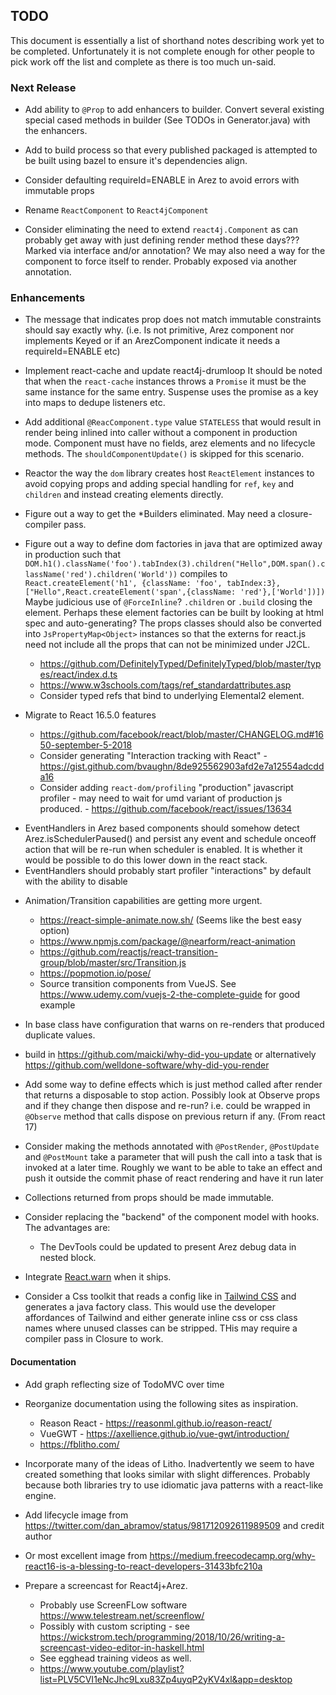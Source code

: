 ## TODO

This document is essentially a list of shorthand notes describing work yet to be completed.
Unfortunately it is not complete enough for other people to pick work off the list and
complete as there is too much un-said.

### Next Release

* Add ability to `@Prop` to add enhancers to builder. Convert several existing special cased methods in builder
  (See TODOs in Generator.java) with the enhancers.

* Add to build process so that every published packaged is attempted to be built using bazel to
  ensure it's dependencies align.

* Consider defaulting requireId=ENABLE in Arez to avoid errors with immutable props

* Rename `ReactComponent` to `React4jComponent`

* Consider eliminating the need to extend `react4j.Component` as can probably get away with just defining render
  method these days??? Marked via interface and/or annotation? We may also need a way for the component to force
  itself to render. Probably exposed via another annotation.

### Enhancements

* The message that indicates prop does not match immutable constraints should say exactly why. (i.e. Is not
  primitive, Arez component nor implements Keyed or if an ArezComponent indicate it needs a requireId=ENABLE etc)

* Implement react-cache and update react4j-drumloop
  It should be noted that when the `react-cache` instances throws a `Promise` it must be the same
  instance for the same entry. Suspense uses the promise as a key into maps to dedupe listeners etc.

* Add additional `@ReacComponent.type` value `STATELESS` that would result in render being inlined into caller
  without a component in production mode. Component must have no fields, arez elements and no lifecycle methods.
  The `shouldComponentUpdate()` is skipped for this scenario.

* Reactor the way the `dom` library creates host `ReactElement` instances to avoid copying props and adding
  special handling for `ref`, `key` and `children` and instead creating elements directly.

* Figure out a way to get the *Builders eliminated. May need a closure-compiler pass.

* Figure out a way to define dom factories in java that are optimized away in production such that
  `DOM.h1().className('foo').tabIndex(3).children("Hello",DOM.span().className('red').children('World'))`
  compiles to `React.createElement('h1', {className: 'foo', tabIndex:3},["Hello",React.createElement('span',{className: 'red'},['World'])])`
  Maybe judicious use of `@ForceInline`? `.children` or `.build` closing the element. Perhaps these
  element factories can be built by looking at html spec and auto-generating? The props classes should also be
  converted into `JsPropertyMap<Object>` instances so that the externs for react.js need not include all the props
  that can not be minimized under J2CL.
  - https://github.com/DefinitelyTyped/DefinitelyTyped/blob/master/types/react/index.d.ts
  - https://www.w3schools.com/tags/ref_standardattributes.asp
  - Consider typed refs that bind to underlying Elemental2 element.

* Migrate to React 16.5.0 features
  - https://github.com/facebook/react/blob/master/CHANGELOG.md#1650-september-5-2018
  - Consider generating "Interaction tracking with React" - https://gist.github.com/bvaughn/8de925562903afd2e7a12554adcdda16
  - Consider adding `react-dom/profiling` "production" javascript profiler - may need to wait for umd variant of
    production js produced. - https://github.com/facebook/react/issues/13634

- EventHandlers in Arez based components should somehow detect Arez.isSchedulerPaused() and persist any event and
  schedule onceoff action that will be re-run when scheduler is enabled. It is whether it would be possible to do
  this lower down in the react stack.
- EventHandlers should probably start profiler "interactions" by default with the ability to disable

* Animation/Transition capabilities are getting more urgent.
  - https://react-simple-animate.now.sh/ (Seems like the best easy option)
  - https://www.npmjs.com/package/@nearform/react-animation
  - https://github.com/reactjs/react-transition-group/blob/master/src/Transition.js
  - https://popmotion.io/pose/
  - Source transition components from VueJS. See https://www.udemy.com/vuejs-2-the-complete-guide for good example

* In base class have configuration that warns on re-renders that produced duplicate values.

* build in https://github.com/maicki/why-did-you-update or alternatively https://github.com/welldone-software/why-did-you-render

* Add some way to define effects which is just method called after render that returns a disposable to stop action.
  Possibly look at Observe props and if they change then dispose and re-run? i.e. could be wrapped in `@Observe`
  method that calls dispose on previous return if any. (From react 17)

* Consider making the methods annotated with `@PostRender`, `@PostUpdate` and `@PostMount` take a parameter that
  will push the call into a task that is invoked at a later time. Roughly we want to be able to take an effect and
  push it outside the commit phase of react rendering and have it run later

* Collections returned from props should be made immutable.

* Consider replacing the "backend" of the component model with hooks. The advantages are:
  - The DevTools could be updated to present Arez debug data in nested block.

* Integrate [React.warn](https://github.com/facebook/react/pull/15170) when it ships.

* Consider a Css toolkit that reads a config like in [Tailwind CSS](https://tailwindcss.com/docs/what-is-tailwind/)
  and generates a java factory class. This would use the developer affordances of Tailwind and either generate
  inline css or css class names where unused classes can be stripped. THis may require a compiler pass in Closure
  to work.

#### Documentation

* Add graph reflecting size of TodoMVC over time

* Reorganize documentation using the following sites as inspiration.
  - Reason React - https://reasonml.github.io/reason-react/
  - VueGWT - https://axellience.github.io/vue-gwt/introduction/
  - https://fblitho.com/

* Incorporate many of the ideas of Litho. Inadvertently we seem to have created something that looks similar with
  slight differences. Probably because both libraries try to use idiomatic java patterns with a react-like engine.

* Add lifecycle image from https://twitter.com/dan_abramov/status/981712092611989509 and credit author

* Or most excellent image from https://medium.freecodecamp.org/why-react16-is-a-blessing-to-react-developers-31433bfc210a

* Prepare a screencast for React4j+Arez.
  - Probably use ScreenFLow software https://www.telestream.net/screenflow/
  - Possibly with custom scripting - see https://wickstrom.tech/programming/2018/10/26/writing-a-screencast-video-editor-in-haskell.html
  - See egghead training videos as well.
  - https://www.youtube.com/playlist?list=PLV5CVI1eNcJhc9Lxu83Zp4uyqP2yKV4xl&app=desktop

